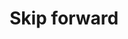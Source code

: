 ---
title: Skip forward
tags: ["skip", "forward", "next", "fast forward", "music", "navigate"]
icon: skip-forward
svg: '<svg xmlns="http://www.w3.org/2000/svg" width="24" height="24" fill="none" viewBox="0 0 24 24" stroke-width="1.5" stroke-linecap="round" stroke-linejoin="round" stroke="currentColor"><path d="M19.5 3v18m-4.726-8.22-8.65 6.92a1 1 0 0 1-1.624-.78V5.08a1 1 0 0 1 1.625-.78l8.649 6.92a1 1 0 0 1 0 1.56"/></svg>'
---